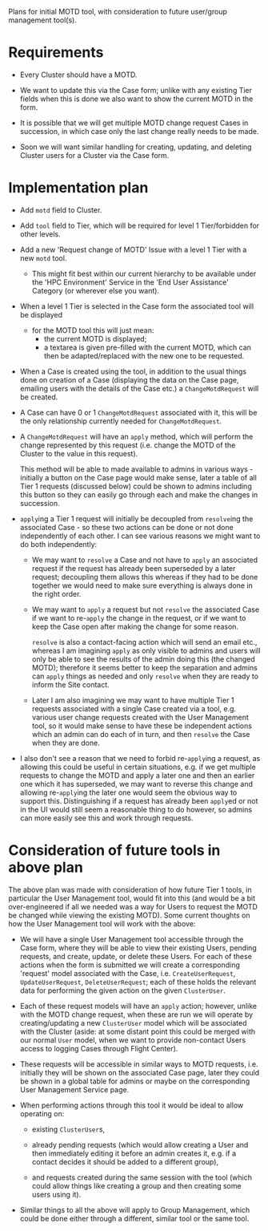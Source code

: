 
Plans for initial MOTD tool, with consideration to future user/group management
tool(s).

# Requirements

- Every Cluster should have a MOTD.

- We want to update this via the Case form; unlike with any existing Tier
  fields when this is done we also want to show the current MOTD in the form.

- It is possible that we will get multiple MOTD change request Cases in
  succession, in which case only the last change really needs to be made.

- Soon we will want similar handling for creating, updating, and deleting
  Cluster users for a Cluster via the Case form.


# Implementation plan

- Add `motd` field to Cluster.

- Add `tool` field to Tier, which will be required for level 1 Tier/forbidden
  for other levels.

- Add a new 'Request change of MOTD' Issue with a level 1 Tier with a new
  `motd` tool.
  - This might fit best within our current hierarchy to be available under the
    'HPC Environment' Service in the 'End User Assistance' Category (or
    wherever else you want).

- When a level 1 Tier is selected in the Case form the associated tool will be
  displayed
  - for the MOTD tool this will just mean:
    - the current MOTD is displayed;
    - a textarea is given pre-filled with the current MOTD, which can then be
      adapted/replaced with the new one to be requested.

- When a Case is created using the tool, in addition to the usual things done
  on creation of a Case (displaying the data on the Case page, emailing users
  with the details of the Case etc.) a `ChangeMotdRequest` will be created.

- A Case can have 0 or 1 `ChangeMotdRequest` associated with it, this will be
  the only relationship currently needed for `ChangeMotdRequest`.

- A `ChangeMotdRequest` will have an `apply` method, which will perform the
  change represented by this request (i.e. change the MOTD of the Cluster to
  the value in this request).
  
  This method will be able to made available to admins in various ways -
  initially a button on the Case page would make sense, later a table of all
  Tier 1 requests (discussed below) could be shown to admins including this
  button so they can easily go through each and make the changes in succession.

- `apply`ing a Tier 1 request will initially be decoupled from `resolve`ing the
  associated Case - so these two actions can be done or not done independently
  of each other. I can see various reasons we might want to do both
  independently:

  - We may want to `resolve` a Case and not have to `apply` an associated
    request if the request has already been superseded by a later request;
    decoupling them allows this whereas if they had to be done together we
    would need to make sure everything is always done in the right order.

  - We may want to `apply` a request but not `resolve` the associated Case if
    we want to re-`apply` the change in the request, or if we want to keep the
    Case open after making the change for some reason.
    
    `resolve` is also a contact-facing action which will send an email etc.,
    whereas I am imagining `apply` as only visible to admins and users will
    only be able to see the results of the admin doing this (the changed MOTD);
    therefore it seems better to keep the separation and admins can `apply`
    things as needed and only `resolve` when they are ready to inform the Site
    contact.

  - Later I am also imagining we may want to have multiple Tier 1 requests
    associated with a single Case created via a tool, e.g. various user change
    requests created with the User Management tool, so it would make sense to
    have these be independent actions which an admin can do each of in turn,
    and then `resolve` the Case when they are done.

- I also don't see a reason that we need to forbid re-`apply`ing a request, as
  allowing this could be useful in certain situations, e.g. if we get multiple
  requests to change the MOTD and apply a later one and then an earlier one
  which it has superseded, we may want to reverse this change and allowing
  re-`apply`ing the later one would seem the obvious way to support this.
  Distinguishing if a request has already been `apply`ed or not in the UI would
  still seem a reasonable thing to do however, so admins can more easily see
  this and work through requests.


# Consideration of future tools in above plan

The above plan was made with consideration of how future Tier 1 tools, in
particular the User Management tool, would fit into this (and would be a bit
over-engineered if all we needed was a way for Users to request the MOTD be
changed while viewing the existing MOTD). Some current thoughts on how the User
Management tool will work with the above:

- We will have a single User Management tool accessible through the Case form,
  where they will be able to view their existing Users, pending requests, and
  create, update, or delete these Users. For each of these actions when the
  form is submitted we will create a corresponding 'request' model associated
  with the Case, i.e. `CreateUserRequest`, `UpdateUserRequest`,
  `DeleteUserRequest`; each of these holds the relevant data for performing the
  given action on the given `ClusterUser`.

- Each of these request models will have an `apply` action; however, unlike
  with the MOTD change request, when these are run we will operate by
  creating/updating a new `ClusterUser` model which will be associated with the
  Cluster (aside: at some distant point this could be merged with our normal
  `User` model, when we want to provide non-contact Users access to logging
  Cases through Flight Center).

- These requests will be accessible in similar ways to MOTD requests, i.e.
  initially they will be shown on the associated Case page, later they could be
  shown in a global table for admins or maybe on the corresponding User
  Management Service page.

- When performing actions through this tool it would be ideal to allow
  operating on:

  - existing `ClusterUser`s,

  - already pending requests (which would allow creating a User and then
    immediately editing it before an admin creates it, e.g. if a contact
    decides it should be added to a different group),

  - and requests created during the same session with the tool (which could
    allow things like creating a group and then creating some users using it).

- Similar things to all the above will apply to Group Management, which could
  be done either through a different, similar tool or the same tool.

